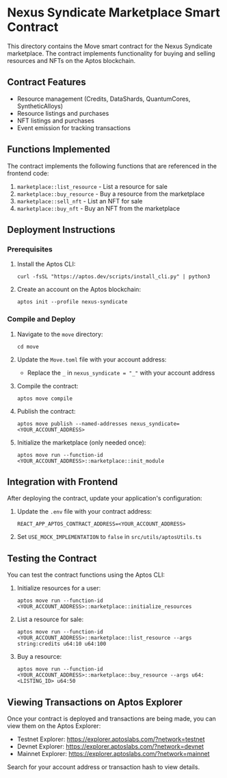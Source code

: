 # Nexus Syndicate Marketplace Smart Contract

This directory contains the Move smart contract for the Nexus Syndicate marketplace. The contract implements functionality for buying and selling resources and NFTs on the Aptos blockchain.

## Contract Features

- Resource management (Credits, DataShards, QuantumCores, SyntheticAlloys)
- Resource listings and purchases
- NFT listings and purchases
- Event emission for tracking transactions

## Functions Implemented

The contract implements the following functions that are referenced in the frontend code:

1. `marketplace::list_resource` - List a resource for sale
2. `marketplace::buy_resource` - Buy a resource from the marketplace
3. `marketplace::sell_nft` - List an NFT for sale
4. `marketplace::buy_nft` - Buy an NFT from the marketplace

## Deployment Instructions

### Prerequisites

1. Install the Aptos CLI:
   ```
   curl -fsSL "https://aptos.dev/scripts/install_cli.py" | python3
   ```

2. Create an account on the Aptos blockchain:
   ```
   aptos init --profile nexus-syndicate
   ```

### Compile and Deploy

1. Navigate to the `move` directory:
   ```
   cd move
   ```

2. Update the `Move.toml` file with your account address:
   - Replace the `_` in `nexus_syndicate = "_"` with your account address

3. Compile the contract:
   ```
   aptos move compile
   ```

4. Publish the contract:
   ```
   aptos move publish --named-addresses nexus_syndicate=<YOUR_ACCOUNT_ADDRESS>
   ```

5. Initialize the marketplace (only needed once):
   ```
   aptos move run --function-id <YOUR_ACCOUNT_ADDRESS>::marketplace::init_module
   ```

## Integration with Frontend

After deploying the contract, update your application's configuration:

1. Update the `.env` file with your contract address:
   ```
   REACT_APP_APTOS_CONTRACT_ADDRESS=<YOUR_ACCOUNT_ADDRESS>
   ```

2. Set `USE_MOCK_IMPLEMENTATION` to `false` in `src/utils/aptosUtils.ts`

## Testing the Contract

You can test the contract functions using the Aptos CLI:

1. Initialize resources for a user:
   ```
   aptos move run --function-id <YOUR_ACCOUNT_ADDRESS>::marketplace::initialize_resources
   ```

2. List a resource for sale:
   ```
   aptos move run --function-id <YOUR_ACCOUNT_ADDRESS>::marketplace::list_resource --args string:credits u64:10 u64:100
   ```

3. Buy a resource:
   ```
   aptos move run --function-id <YOUR_ACCOUNT_ADDRESS>::marketplace::buy_resource --args u64:<LISTING_ID> u64:50
   ```

## Viewing Transactions on Aptos Explorer

Once your contract is deployed and transactions are being made, you can view them on the Aptos Explorer:

- Testnet Explorer: https://explorer.aptoslabs.com/?network=testnet
- Devnet Explorer: https://explorer.aptoslabs.com/?network=devnet
- Mainnet Explorer: https://explorer.aptoslabs.com/?network=mainnet

Search for your account address or transaction hash to view details.
